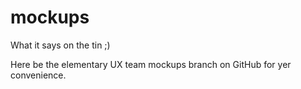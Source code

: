 # mockups
What it says on the tin ;)

Here be the elementary UX team mockups branch on GitHub for yer convenience.
